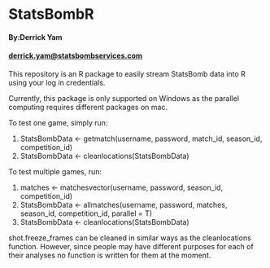 # StatsBombR

#### By:Derrick Yam

#### derrick.yam@statsbombservices.com

This repository is an R package to easily stream StatsBomb data into R using your log in credentials.

Currently, this package is only supported on Windows as the parallel computing requires different packages on mac.

To test one game, simply run: 

1. StatsBombData <- getmatch(username, password, match_id, season_id, competition_id)
2. StatsBombData <- cleanlocations(StatsBombData)

To test multiple games, run:

1. matches <- matchesvector(username, password, season_id, competition_id)
2. StatsBombData <- allmatches(username, password, matches, season_id, competition_id, parallel = T)
3. StatsBombData <- cleanlocations(StatsBombData)


shot.freeze_frames can be cleaned in similar ways as the cleanlocations function. However, since people may have different purposes for each of their analyses no function is written for them at the moment.
